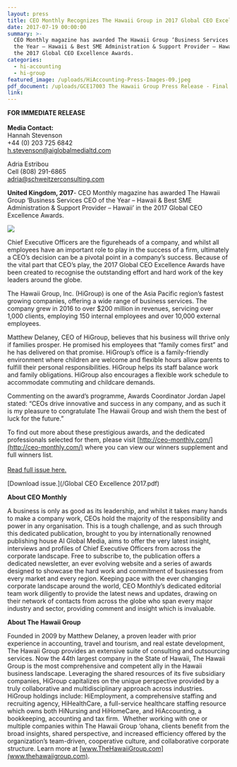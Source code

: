 ```yaml
---
layout: press
title: CEO Monthly Recognizes The Hawaii Group in 2017 Global CEO Excellence Awards
date: 2017-07-19 00:00:00
summary: >-
  CEO Monthly magazine has awarded The Hawaii Group ‘Business Services CEO of
  the Year – Hawaii & Best SME Administration & Support Provider – Hawaii’ in
  the 2017 Global CEO Excellence Awards.
categories:
  - hi-accounting
  - hi-group
featured_image: /uploads/HiAccounting-Press-Images-09.jpeg
pdf_document: /uploads/GCE17003 The Hawaii Group Press Release - Final.pdf
link:
---
```



**FOR IMMEDIATE RELEASE**
<br>
<br>**Media Contact:**
<br>Hannah Stevenson
<br>+44 (0) 203 725 6842
<br>h.stevenson@aiglobalmedialtd.com

Adria Estribou
<br>Cell (808) 291-6865
<br>adria@schweitzerconsulting.com

**United Kingdom, 2017**- CEO Monthly magazine has awarded The Hawaii Group ‘Business Services CEO of the Year – Hawaii & Best SME Administration & Support Provider – Hawaii’ in the 2017 Global CEO Excellence Awards.

![](/uploads/versions/gce17003-winners-logo---x----500-167x---.jpg)

Chief Executive Officers are the figureheads of a company, and whilst all employees have an important role to play in the success of a firm, ultimately a CEO’s decision can be a pivotal point in a company’s success. Because of the vital part that CEO’s play, the 2017 Global CEO Excellence Awards have been created to recognise the outstanding effort and hard work of the key leaders around the globe.

The Hawaii Group, Inc. (HiGroup) is one of the Asia Pacific region’s fastest growing companies, offering a wide range of business services. The company grew in 2016 to over $200 million in revenues, servicing over 1,000 clients, employing 150 internal employees and over 10,000 external employees.

Matthew Delaney, CEO of HiGroup, believes that his business will thrive only if families prosper. He promised his employees that “family comes first” and he has delivered on that promise. HiGroup’s office is a family-friendly environment where children are welcome and flexible hours allow parents to fulfill their personal responsibilities. HiGroup helps its staff balance work and family obligations. HiGroup also encourages a flexible work schedule to accommodate commuting and childcare demands.

Commenting on the award’s programme, Awards Coordinator Jordan Japel stated: “CEOs drive innovative and success in any company, and as such it is my pleasure to congratulate The Hawaii Group and wish them the best of luck for the future.”

To find out more about these prestigious awards, and the dedicated professionals selected for them, please visit [http://ceo-monthly.com/](http://ceo-monthly.com/) where you can view our winners supplement and full winners list.
<br>
<br>[Read full issue here.](http://issuu.com/aiglobalmedia/docs/global_ceo_excellence_2017?e=15629828/51320822)

[Download issue.](/Global CEO Excellence 2017.pdf)

**About CEO Monthly**

A business is only as good as its leadership, and whilst it takes many hands to make a company work, CEOs hold the majority of the responsibility and power in any organisation. This is a tough challenge, and as such through this dedicated publication, brought to you by internationally renowned publishing house AI Global Media, aims to offer the very latest insight, interviews and profiles of Chief Executive Officers from across the corporate landscape. Free to subscribe to, the publication offers a dedicated newsletter, an ever evolving website and a series of awards designed to showcase the hard work and commitment of businesses from every market and every region. Keeping pace with the ever changing corporate landscape around the world, CEO Monthly’s dedicated editorial team work diligently to provide the latest news and updates, drawing on their network of contacts from across the globe who span every major industry and sector, providing comment and insight which is invaluable.

**About The Hawaii Group**

Founded in 2009 by Matthew Delaney, a proven leader with prior experience in accounting, travel and tourism, and real estate development, The Hawaii Group provides an extensive suite of consulting and outsourcing services. Now the 44th largest company in the State of Hawaii, The Hawaii Group is the most comprehensive and competent ally in the Hawaii business landscape. Leveraging the shared resources of its five subsidiary companies, HiGroup capitalizes on the unique perspective provided by a truly collaborative and multidisciplinary approach across industries. HiGroup holdings include: HiEmployment, a comprehensive staffing and recruiting agency, HiHealthCare, a full-service healthcare staffing resource which owns both HiNursing and HiHomeCare, and HiAccounting, a bookkeeping, accounting and tax firm.  Whether working with one or multiple companies within The Hawaii Group ‘ohana, clients benefit from the broad insights, shared perspective, and increased efficiency offered by the organization’s team-driven, cooperative culture, and collaborative corporate structure. Learn more at [www.TheHawaiiGroup.com](www.thehawaiigroup.com).